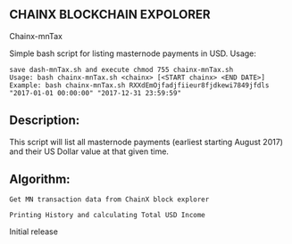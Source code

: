 ## CHAINX BLOCKCHAIN EXPOLORER

Chainx-mnTax

Simple bash script for listing masternode payments in USD.
Usage:

    save dash-mnTax.sh and execute chmod 755 chainx-mnTax.sh
    Usage: bash chainx-mnTax.sh <chainx> [<START chainx> <END DATE>]
    Example: bash chainx-mnTax.sh RXXdEmOjfadjfiieur8fjdkewi7849jfdls "2017-01-01 00:00:00" "2017-12-31 23:59:59"

## Description:

This script will list all masternode payments (earliest starting August 2017) and their US Dollar value at that given time.

## Algorithm:

    Get MN transaction data from ChainX block explorer
    
    Printing History and calculating Total USD Income

Initial release
